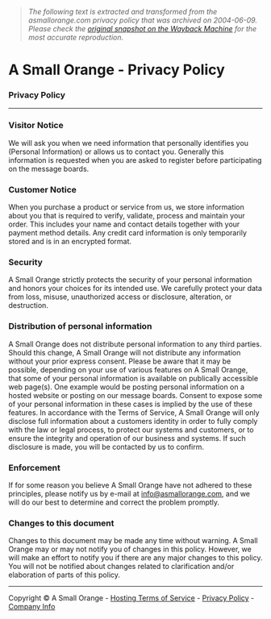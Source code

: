 > *The following text is extracted and transformed from the asmallorange.com privacy policy that was archived on 2004-06-09. Please check the [original snapshot on the Wayback Machine](https://web.archive.org/web/20040609232553id_/http%3A//asmallorange.com/privacy.php) for the most accurate reproduction.*

# A Small Orange - Privacy Policy

### Privacy Policy

* * *

### Visitor Notice

We will ask you when we need information that personally identifies you (Personal Information) or allows us to contact you. Generally this information is requested when you are asked to register before participating on the message boards. 

### Customer Notice

When you purchase a product or service from us, we store information about you that is required to verify, validate, process and maintain your order. This includes your name and contact details together with your payment method details. Any credit card information is only temporarily stored and is in an encrypted format. 

### Security

A Small Orange strictly protects the security of your personal information and honors your choices for its intended use. We carefully protect your data from loss, misuse, unauthorized access or disclosure, alteration, or destruction. 

### Distribution of personal information

A Small Orange does not distribute personal information to any third parties. Should this change, A Small Orange will not distribute any information without your prior express consent. Please be aware that it may be possible, depending on your use of various features on A Small Orange, that some of your personal information is available on publically accessible web page(s). One example would be posting personal information on a hosted website or posting on our message boards. Consent to expose some of your personal information in these cases is implied by the use of these features. In accordance with the Terms of Service, A Small Orange will only disclose full information about a customers identity in order to fully comply with the law or legal process, to protect our systems and customers, or to ensure the integrity and operation of our business and systems. If such disclosure is made, you will be contacted by us to confirm. 

### Enforcement

If for some reason you believe A Small Orange have not adhered to these principles, please notify us by e-mail at info@asmallorange.com, and we will do our best to determine and correct the problem promptly. 

### Changes to this document

Changes to this document may be made any time without warning. A Small Orange may or may not notify you of changes in this policy. However, we will make an effort to notify you if there are any major changes to this policy. You will not be notified about changes related to clarification and/or elaboration of parts of this policy. 

* * *

Copyright © A Small Orange \- [Hosting Terms of Service](https://web.archive.org/terms.php) \- [Privacy Policy](https://web.archive.org/privacy.php) \- [Company Info](https://web.archive.org/about/)
